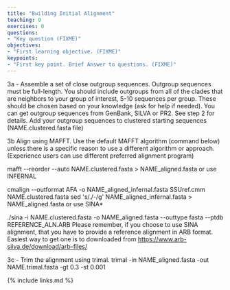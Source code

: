 ```yaml
---
title: "Building Initial Alignment"
teaching: 0
exercises: 0
questions:
- "Key question (FIXME)"
objectives:
- "First learning objective. (FIXME)"
keypoints:
- "First key point. Brief Answer to questions. (FIXME)"
---
```


3a - Assemble a set of close outgroup sequences.
Outgroup sequences must be full-length. You should include outgroups from all of the clades that are neighbors to your group of interest, 5-10 sequences per group. These should be chosen based on your knowledge (ask for help if needed). You can get outgroup sequences from GenBank, SILVA or PR2. See step 2 for details. Add your outgroup sequences to clustered starting sequences (NAME.clustered.fasta file)

3b Align using MAFFT.
Use the default MAFFT algorithm (command below) unless there is a specific reason to use a different algorithm or approach. (Experience users can use different preferred alignment program)

mafft --reorder --auto NAME.clustered.fasta > NAME_aligned.fasta
or use INFERNAL

cmalign --outformat AFA -o NAME_aligned_infernal.fasta SSUref.cmm NAME.clustered.fasta
sed 's/\./-/g' NAME_aligned_infernal.fasta > NAME_aligned.fasta
or use SINA*

./sina -i NAME.clustered.fasta -o NAME_aligned.fasta --outtype fasta --ptdb REFERENCE_ALN.ARB
Please remember, if you choose to use SINA alignment, that you have to provide a reference alignment in ARB format. Easiest way to get one is to downloaded from https://www.arb-silva.de/download/arb-files/

3c - Trim the alignment using trimal.
trimal -in NAME_aligned.fasta -out NAME.trimal.fasta -gt 0.3 -st 0.001

{% include links.md %}